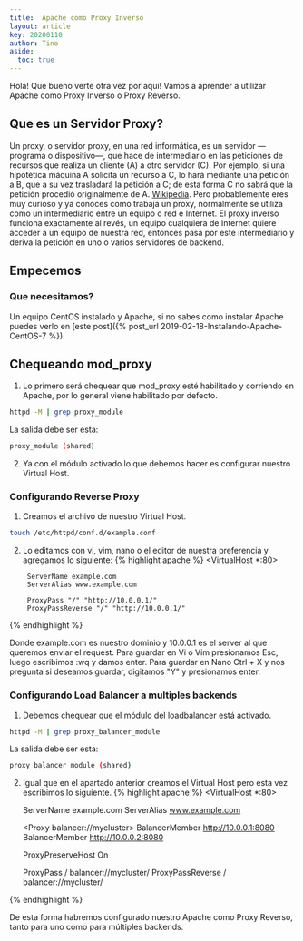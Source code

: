 ```yaml
---
title:  Apache como Proxy Inverso
layout: article
key: 20200110
author: Tino
aside:
  toc: true
---
```


Hola! Que bueno verte otra vez por aquí!
Vamos a aprender a utilizar Apache como Proxy Inverso o Proxy Reverso.<!--more-->  

## Que es un Servidor Proxy?
Un proxy, o servidor proxy, en una red informática, es un servidor —programa o dispositivo—, que hace de intermediario en las peticiones de recursos que realiza un cliente (A) a otro servidor (C). Por ejemplo, si una hipotética máquina A solicita un recurso a C, lo hará mediante una petición a B, que a su vez trasladará la petición a C; de esta forma C no sabrá que la petición procedió originalmente de A. [Wikipedia](https://es.wikipedia.org/wiki/Servidor_proxy).
Pero probablemente eres muy curioso y ya conoces como trabaja un proxy, normalmente se utiliza como un intermediario entre un equipo o red e Internet. El proxy inverso funciona exactamente al revés, un equipo cualquiera de Internet quiere acceder a un equipo de nuestra red, entonces pasa por este intermediario y deriva la petición en uno o varios servidores de backend.

## Empecemos
### Que necesitamos?

Un equipo CentOS instalado y Apache, si no sabes como instalar Apache puedes verlo en [este post]({% post_url 2019-02-18-Instalando-Apache-CentOS-7 %}).

## Chequeando mod_proxy

1. Lo primero será chequear que mod_proxy esté habilitado y corriendo en Apache, por lo general viene habilitado por defecto.
~~~ bash
httpd -M | grep proxy_module
~~~
La salida debe ser esta:
~~~ bash
proxy_module (shared)
~~~

2. Ya con el módulo activado lo que debemos hacer es configurar nuestro Virtual Host.

### Configurando Reverse Proxy

1. Creamos el archivo de nuestro Virtual Host.
~~~ bash
touch /etc/httpd/conf.d/example.conf
~~~

2. Lo editamos con vi, vim, nano o el editor de nuestra preferencia y agregamos lo siguiente:
{% highlight apache %}
<VirtualHost *:80>

        ServerName example.com
        ServerAlias www.example.com

        ProxyPass "/" "http://10.0.0.1/"
        ProxyPassReverse "/" "http://10.0.0.1/"

</VirtualHost>
{% endhighlight %}

Donde example.com es nuestro dominio y 10.0.0.1 es el server al que queremos enviar el request.
Para guardar en Vi o Vim presionamos Esc, luego escribimos :wq y damos enter.
Para guardar en Nano Ctrl + X y nos pregunta si deseamos guardar, digitamos "Y" y presionamos enter.

### Configurando Load Balancer a multiples backends

1. Debemos chequear que el módulo del loadbalancer está activado.
~~~ bash
httpd -M | grep proxy_balancer_module
~~~
La salida debe ser esta:
~~~ bash
proxy_balancer_module (shared)
~~~

2. Igual que en el apartado anterior creamos el Virtual Host pero esta vez escribimos lo siguiente.
{% highlight apache %}
<VirtualHost *:80>

	ServerName example.com
	ServerAlias www.example.com

	<Proxy balancer://mycluster>
		BalancerMember http://10.0.0.1:8080
		BalancerMember http://10.0.0.2:8080
	</Proxy>

	ProxyPreserveHost On

	ProxyPass / balancer://mycluster/
	ProxyPassReverse / balancer://mycluster/

</VirtualHost>
{% endhighlight %}

De esta forma habremos configurado nuestro Apache como Proxy Reverso, tanto para uno como para múltiples backends.
